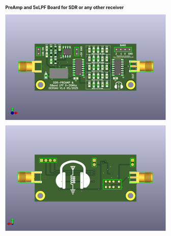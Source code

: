 **PreAmp and 5xLPF Board for SDR or any other receiver**

![SDR_PreAmp_Filter](SDR_PreAmp_Filter.png)

![SDR_PreAmp_Filter](SDR_PreAmp_Filter_back.png)


